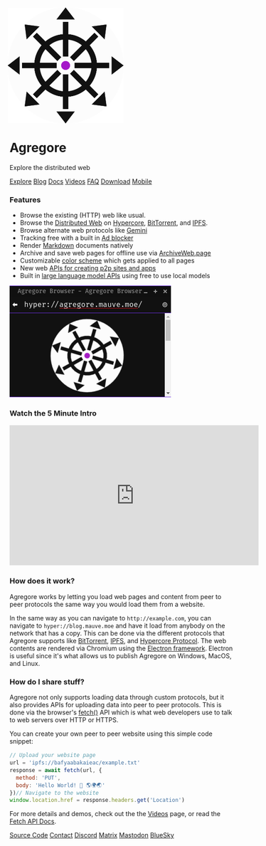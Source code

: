 <style>
.agregore-logo {
  width: 50%;
  animation-name: pulse;
  animation-duration: 1.5s;
  animation-timing-function: linear;
  animation-direction: alternate;
  animation-iteration-count: infinite;
  animation-play-state: running;
}
@keyframes pulse {
  0% {
    transform: scale(1);
  }
  100% {
    transform: scale(1.05);
  }
}
</style>

<img class="agregore-logo" title="Agregore Logo" src="./icon.svg">

# Agregore

Explore the distributed web

[Explore](./explore)
[Blog](./blog/)
[Docs](./docs/)
[Videos](./videos)
[FAQ](./faq)
[Download](https://github.com/AgregoreWeb/agregore-browser/releases/latest)
[Mobile](https://github.com/AgregoreWeb/agregore-mobile/)

### Features

- Browse the existing (HTTP) web like usual.
- Browse the [Distributed Web](https://getdweb.net/) on [Hypercore](https://github.com/hypercore-protocol), [BitTorrent](http://bittorrent.org/introduction.html), and [IPFS](https://ipfs.tech/).
- Browse alternate web protocols like [Gemini](https://geminiprotocol.net/)
- Tracking free with a built in [Ad blocker](https://ublockorigin.com/)
- Render [Markdown](https://www.markdownguide.org/basic-syntax/) documents natively
- Archive and save web pages for offline use via [ArchiveWeb.page](https://archiveweb.page/)
- Customizable [color scheme](/docs/theming) which gets applied to all pages
- New web [APIs for creating p2p sites and apps](https://agregore.mauve.moe/docs/#protocols)
- Built in [large language model APIs](/docs/ai) using free to use local models

![Screenshot showing Agregore Browser loading a hyper:// URL](hyper-url.png)

### Watch the 5 Minute Intro

<iframe width="560" height="315" src="https://archive.org/embed/dweb-meetup-dec-2020-dweb-lightning-talks?start=4212" title="Agregore 4 minute intro" frameborder="0" allow="accelerometer; autoplay; clipboard-write; encrypted-media; gyroscope; picture-in-picture" allowfullscreen></iframe>

### How does it work?

Agregore works by letting you load web pages and content from peer to peer protocols the same way you would load them from a website.

In the same way as you can navigate to `http://example.com`, you can navigate to `hyper://blog.mauve.moe` and have it load from anybody on the network that has a copy.
This can be done via the different protocols that Agregore supports like [BitTorrent](https://github.com/AgregoreWeb/agregore-markdown-site-generator), [IPFS](https://ipfs.io), and [Hypercore Protocol](https://github.com/AgregoreWeb/agregore-markdown-site-generator).
The web contents are rendered via Chromium using the [Electron framework](https://www.electronjs.org/).
Electron is useful since it's what allows us to publish Agregore on Windows, MacOS, and Linux.

### How do I share stuff?

Agregore not only supports loading data through custom protocols, but it also provides APIs for uploading data into peer to peer protocols.
This is done via the browser's [fetch()](https://developer.mozilla.org/en-US/docs/Web/API/WindowOrWorkerGlobalScope/fetch) API which is what web developers use to talk to web servers over HTTP or HTTPS.

You can create your own peer to peer website using this simple code snippet:

```javascript
// Upload your website page
url = 'ipfs://bafyaabakaieac/example.txt'
response = await fetch(url, {
  method: 'PUT',
  body: 'Hello World! 👋 🌎🌍🌏'
})// Navigate to the website
window.location.href = response.headers.get('Location')
```

For more details and demos, check out the the [Videos](videos.html) page, or read the [Fetch API Docs](https://github.com/AgregoreWeb/agregore-browser/tree/master/docs).

[Source Code](https://github.com/AgregoreWeb/agregore-browser)
[Contact](mailto:agregore@mauve.moe)
[Discord](https://discord.gg/QMthd4Y)
[Matrix](https://matrix.to/#/#agregore:mauve.moe)
[Mastodon](https://mastodon.mauve.moe/@agregore)
[BlueSky](https://bsky.app/profile/agregore.mauve.moe)
